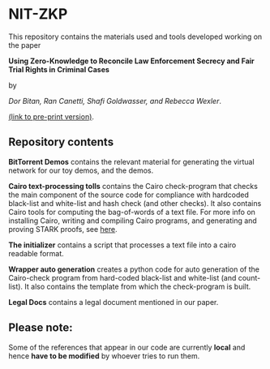 # NIT-ZKP

This repository contains the materials used and tools developed working on the paper 

**Using Zero-Knowledge to Reconcile Law Enforcement Secrecy and Fair Trial Rights in Criminal Cases** 

by 

_Dor Bitan, Ran Canetti, Shafi Goldwasser, and Rebecca Wexler_.

[(link to pre-print version)](https://papers.ssrn.com/sol3/papers.cfm?abstract_id=4074315).


## Repository contents

**BitTorrent Demos** contains the relevant material for generating the virtual network for our toy demos, and the demos. 


**Cairo text-processing tolls** contains the Cairo check-program that checks the main component of the source code for compliance with hardcoded black-list and white-list and hash check (and other checks).  It also contains Cairo tools for computing the bag-of-words of a text file. For more info on installing Cairo, writing and compiling Cairo programs, and generating and proving STARK proofs, see [here](https://www.cairo-lang.org/).


**The initializer** contains a script that processes a text file into a cairo readable format. 


**Wrapper auto generation** creates a python code for auto generation of the Cairo-check program from hard-coded black-list and white-list (and count-list). It also contains the template from which the check-program is built. 


**Legal Docs** contains a legal document mentioned in our paper. 


## Please note:
Some of the references that appear in our code are currently **local** and hence **have to be modified** by whoever tries to run them. 



